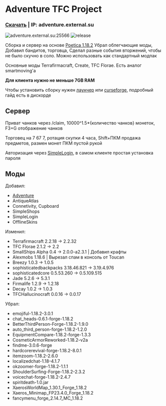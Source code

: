 # Adventure TFC Project
### [Скачать](https://github.com/ExtevaXT/Adventure-TFC/releases/latest/) | IP: adventure.external.su
![adventure.external.su:25566](https://img.shields.io/endpoint?url=https%3A%2F%2Fminecraft-server-status-badge.vercel.app%2Fapi%2Fserver%2Fadventure.external.su%3Fport%3D25566)
![release](https://shields.io/github/v/release/ExtevaXT/Adventure-TFC)

Сборка и сервер на основе [Poetica 1.18.2](https://www.curseforge.com/minecraft/modpacks/poetica)
Убрал облегчающие моды,
Добавил бандитов, торговца,
Сделал разные события вторжений, чтобы не было скучно в соло.
Можно использовать как стандартный модпак

Основные моды Terrafirmacraft, Create, TFC Florae. Есть аналог smartmoving'а

**Для клиента нужно не меньше 7GB RAM**

Чтобы установить сборку нужен [лаунчер](https://tlaun.ch) или [curseforge](https://www.curseforge.com/download/app), подробный гайд есть в дискорде

## Сервер

Приват чанков через /claim, 10000^1.5*{количество чанков} монеток, F3+G отображение чанков

Торговец на 7 67 7, ротация скупки 4 часа, Shift+ПКМ продажа предметов, размен монет ПКМ пустой рукой

Авторизация через [SimpleLogin](https://www.curseforge.com/minecraft/mc-mods/simple-login), в самом клиенте простая установка пароля

## Моды

Добавил:
- [Adventure](https://github.com/ExtevaXT/Adventure)
- AntiqueAtlas
- Connetivity, Cupboard
- SimpleShops
- SimpleLogin
- OfflineSkins

Изменил:
- Terrafirmacraft 2.2.18 -> 2.2.32
- TFC Florae 2.1.2 -> 2.2
- SmallShips Alpha 0.4 -> 2.0.0-a2.3.1 | Добавил крафты
- Alexmobs 1.18.6 | Вырезал спам в консоль от Toucan
- Breezy 1.0.3 -> 1.0.5
- sophisticatedbackpacks 3.18.46.821 -> 3.19.4.976
- sophisticatedcore 0.5.53.260 -> 0.5.109.515
- Jade 5.2.6 -> 5.3.1 
- Firmalife 1.2.9 -> 1.2.18 
- Decay 1.0.2 -> 1.0.3 
- TFCHallucinocraft 0.0.16 -> 0.0.17


Убрал:
- emojiful-1.18.2-3.0.1
- chat_heads-0.6.1-forge-1.18.2
- BetterThirdPerson-Forge-1.18.2-1.9.0
- auto_third_person-forge-1.18.2-1.2.0
- EquipmentCompare-1.18.2-forge-1.3.3
- CosmeticArmorReworked-1.18.2-v2a
- findme-3.0.6-forge
- hardcorerevival-forge-1.18.2-8.0.1
- itemzoom-1.18.2-2.6.0
- localizedchat-1.18-4.1.7
- okzoomer-forge-1.18.2-1.1.1
- ShoulderSurfing-Forge-1.18.2-2.3.2
- voicechat-forge-1.18.2-2.4.7
- spiritdeath-1.0.jar
- XaerosWorldMap_1.30.1_Forge_1.18.2
- Xaeros_Minimap_FP23.4.0_Forge_1.18.2
- fancymenu_forge_2.14.7_MC_1.18.2


